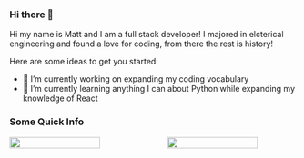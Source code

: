 ### Hi there 👋


Hi my name is Matt and I am a full stack developer! I majored in elcterical engineering and found a love for coding, from there the rest is history!

Here are some ideas to get you started:

- 🔭 I’m currently working on expanding my coding vocabulary
- 🌱 I’m currently learning anything I can about Python while expanding my knowledge of React

### Some Quick Info 

<div style="display: flex; flex-direction: row; width: 100%;">
 <img class="img" style="width: 70%; padding-right: 10%;" src="https://github-readme-stats.vercel.app/api?username=MattLawson98&show_icons=true&theme=gotham" />
 <img class="img" style="width: 70%;" src="https://github-readme-stats.vercel.app/api/top-langs/?username=MattLawson98&theme=gotham&layout=compact" />
</div>
